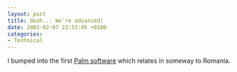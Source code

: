 ```yaml
---
layout: post
title: Oooh... We're advanced!
date: 2003-02-07 22:53:05 +0100
categories:
- Technical
---
```

I bumped into the first <a href="http://www.palmblvd.com/software/pc/English-Romanian-English-Dictionary-2002-9-3-palm-pc.html" title="Romanian - English / English - Romanian Dictionary">Palm software</a> which relates in someway to Romania.

